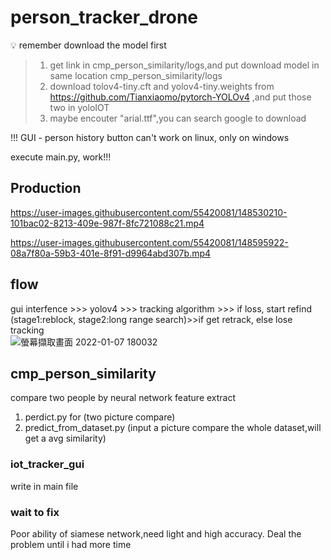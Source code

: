 # person_tracker_drone

:bulb: remember download the model first
> 1. get link in cmp_person_similarity/logs,and put download model in same location cmp_person_similarity/logs   
> 2. download tolov4-tiny.cft and yolov4-tiny.weights from https://github.com/Tianxiaomo/pytorch-YOLOv4 ,and put those two in yoloIOT  
> 3. maybe encouter "arial.ttf",you can search google to download  

!!! GUI - person history button can't work on linux, only on windows    

execute main.py, work!!!  
## Production
<p align="center">
  
https://user-images.githubusercontent.com/55420081/148530210-101bac02-8213-409e-987f-8fc721088c21.mp4 
  
</p>  
<p align="center">
  


https://user-images.githubusercontent.com/55420081/148595922-08a7f80a-59b3-401e-8f91-d9964abd307b.mp4


  
</p>  

## flow
gui interfence >>> yolov4 >>> tracking algorithm >>> if loss, start refind (stage1:reblock, stage2:long range search)>>if get retrack, else lose tracking  
![螢幕擷取畫面 2022-01-07 180032](https://user-images.githubusercontent.com/55420081/148527232-ce3b96b6-ad4c-41b5-ac94-307d6ec07968.png)  


## cmp_person_similarity  
compare two people by neural network feature extract  
1. perdict.py for (two picture compare)  
2. predict_from_dataset.py (input a picture compare the whole dataset,will get a avg similarity)  

### iot_tracker_gui
write in main file

### wait to fix  
Poor ability of siamese network,need light and high accuracy. Deal the problem until i had more time 
